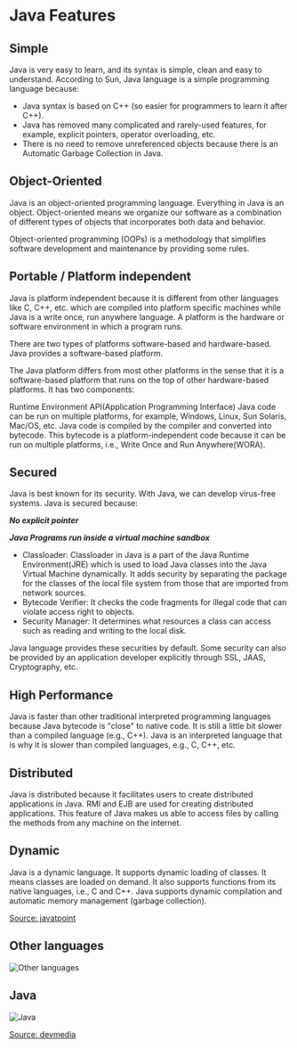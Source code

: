 # Java Features

## Simple

Java is very easy to learn, and its syntax is simple, clean and easy to understand. According to Sun, Java language is a simple programming language because:
   * Java syntax is based on C++ (so easier for programmers to learn it after C++).
   * Java has removed many complicated and rarely-used features, for example, explicit pointers, operator overloading, etc.
   * There is no need to remove unreferenced objects because there is an Automatic Garbage Collection in Java.

## Object-Oriented

Java is an object-oriented programming language. Everything in Java is an object. Object-oriented means we organize our software as a combination of different types of objects that incorporates both data and behavior.

Object-oriented programming (OOPs) is a methodology that simplifies software development and maintenance by providing some rules.

## Portable / Platform independent

Java is platform independent because it is different from other languages like C, C++, etc. which are compiled into platform specific machines while Java is a write once, run anywhere language. A platform is the hardware or software environment in which a program runs.

There are two types of platforms software-based and hardware-based. Java provides a software-based platform.

The Java platform differs from most other platforms in the sense that it is a software-based platform that runs on the top of other hardware-based platforms. It has two components:

Runtime Environment
API(Application Programming Interface)
Java code can be run on multiple platforms, for example, Windows, Linux, Sun Solaris, Mac/OS, etc. Java code is compiled by the compiler and converted into bytecode. This bytecode is a platform-independent code because it can be run on multiple platforms, i.e., Write Once and Run Anywhere(WORA).

## Secured

Java is best known for its security. With Java, we can develop virus-free systems. Java is secured because:

**_No explicit pointer_** 

**_Java Programs run inside a virtual machine sandbox_**

* Classloader: Classloader in Java is a part of the Java Runtime Environment(JRE) which is used to load Java classes into the Java Virtual Machine dynamically. It adds security by separating the package for the classes of the local file system from those that are imported from network sources.
* Bytecode Verifier: It checks the code fragments for illegal code that can violate access right to objects.
* Security Manager: It determines what resources a class can access such as reading and writing to the local disk.

Java language provides these securities by default. Some security can also be provided by an application developer explicitly through SSL, JAAS, Cryptography, etc.

## High Performance

Java is faster than other traditional interpreted programming languages because Java bytecode is "close" to native code. It is still a little bit slower than a compiled language (e.g., C++). Java is an interpreted language that is why it is slower than compiled languages, e.g., C, C++, etc.

## Distributed

Java is distributed because it facilitates users to create distributed applications in Java. RMI and EJB are used for creating distributed applications. This feature of Java makes us able to access files by calling the methods from any machine on the internet.

## Dynamic

Java is a dynamic language. It supports dynamic loading of classes. It means classes are loaded on demand. It also supports functions from its native languages, i.e., C and C++.
Java supports dynamic compilation and automatic memory management (garbage collection).

[Source: javatpoint](https://www.javatpoint.com/features-of-java)

## Other languages

![Other languages](https://github.com/jsouzadev/java-fundamentals-wiki/blob/master/.gitbook/assets/comparative-platform-1.jpg)

## Java

![Java](https://github.com/jsouzadev/java-fundamentals-wiki/blob/master/.gitbook/assets/comparative-platform-2.jpg)

[Source: devmedia](https://www.devmedia.com.br/java-historia-e-principais-conceitos/25178)
